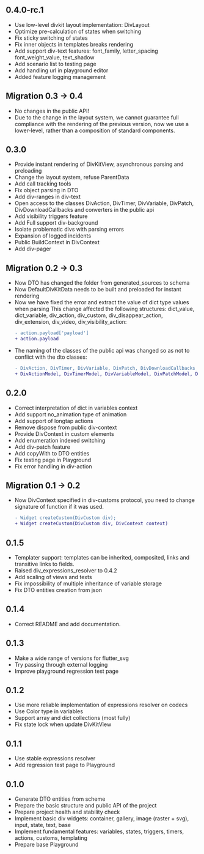 ## 0.4.0-rc.1

* Use low-level divkit layout implementation: DivLayout
* Optimize pre-calculation of states when switching
* Fix sticky switching of states
* Fix inner objects in templates breaks rendering
* Add support div-text features: font_family, letter_spacing font_weight_value, text_shadow
* Add scenario list to testing page
* Add handling url in playground editor
* Added feature logging management


## Migration 0.3 → 0.4

* No changes in the public API!
* Due to the change in the layout system, we cannot guarantee full compliance with the rendering
  of the previous version, now we use a lower-level, rather than a composition of standard components.

## 0.3.0

* Provide instant rendering of DivKitView, asynchronous parsing and preloading
* Change the layout system, refuse ParentData
* Add call tracking tools
* Fix object parsing in DTO
* Add div-ranges in div-text
* Open access to the classes DivAction, DivTimer, DivVariable, DivPatch, DivDownloadCallbacks and
  converters in the public api
* Add visibility triggers feature
* Add Full support div-background
* Isolate problematic divs with parsing errors
* Expansion of logged incidents
* Public BuildContext in DivContext
* Add div-pager

## Migration 0.2 → 0.3

* Now DTO has changed the folder from generated_sources to schema
* Now DefaultDivKitData needs to be built and preloaded for instant rendering
* Now we have fixed the error and extract the value of dict type values when parsing
  This change affected the following structures: dict_value, dict_variable, div_action, div_custom,
  div_disappear_action, div_extension, div_video, div_visibility_action:
  ```diff
  - action.payload['payload']
  + action.payload
  ```
* The naming of the classes of the public api was changed so as not to conflict with the dto
  classes:
  ```diff
  - DivAction, DivTimer, DivVariable, DivPatch, DivDownloadCallbacks
  + DivActionModel, DivTimerModel, DivVariableModel, DivPatchModel, DivDownloadCallbacksModel
  ```
  
## 0.2.0

* Correct interpretation of dict in variables context
* Add support no_animation type of animation
* Add support of longtap actions
* Remove dispose from public div-context
* Provide DivContext in custom elements
* Add enumeration indexed switching
* Add div-patch feature
* Add copyWith to DTO entities
* Fix testing page in Playground
* Fix error handling in div-action

## Migration 0.1 → 0.2

* Now DivContext specified in div-customs protocol, you need to change signature of function if it
  was used.
  ```diff
  - Widget createCustom(DivCustom div);
  + Widget createCustom(DivCustom div, DivContext context)
  ```
  
## 0.1.5

* Templater support: templates can be inherited, composited, links and transitive links to fields.
* Raised div_expressions_resolver to 0.4.2
* Add scaling of views and texts
* Fix impossibility of multiple inheritance of variable storage
* Fix DTO entities creation from json

## 0.1.4

* Correct README and add documentation.

## 0.1.3

* Make a wide range of versions for flutter_svg
* Try passing through external logging
* Improve playground regression test page

## 0.1.2

* Use more reliable implementation of expressions resolver on codecs
* Use Color type in variables
* Support array and dict collections (most fully)
* Fix state lock when update DivKitView

## 0.1.1

* Use stable expressions resolver
* Add regression test page to Playground

## 0.1.0

* Generate DTO entities from scheme
* Prepare the basic structure and public API of the project
* Prepare project health and stability check
* Implement basic div widgets: container, gallery, image (raster + svg), input, state, text, base
* Implement fundamental features: variables, states, triggers, timers, actions, customs, templating
* Prepare base Playground